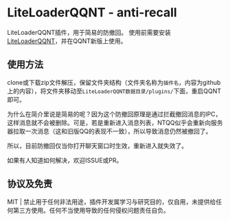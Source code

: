 # LiteLoaderQQNT - anti-recall

LiteLoaderQQNT插件，用于简易的防撤回。
使用前需要安装[LiteLoaderQQNT](https://github.com/mo-jinran/LiteLoaderQQNT)，并在QQNT新版上使用。

## 使用方法

clone或下载zip文件解压，保留文件夹结构（文件夹名称为`插件名`，内容为github上的内容），将文件夹移动至`LiteLoaderQQNT数据目录/plugins/`下面，重启QQNT即可。

为什么在简介里说是简易的呢？因为这个防撤回原理是通过拦截撤回消息的IPC，这样消息就不会被删除。可是，若是重新进入消息列表，NTQQ似乎会重新向服务器拉取一次消息（这和旧版QQ的表现不一致），所以导致消息仍然被撤回了。

所以，目前防撤回仅当你打开聊天窗口时生效，重新进入就失效了。

如果有人知道如何解决，欢迎ISSUE或PR。

## 协议及免责

MIT | 禁止用于任何非法用途，插件开发属学习与研究目的，仅自用，未提供给任何第三方使用。任何不当使用导致的任何侵权问题责任自负。
